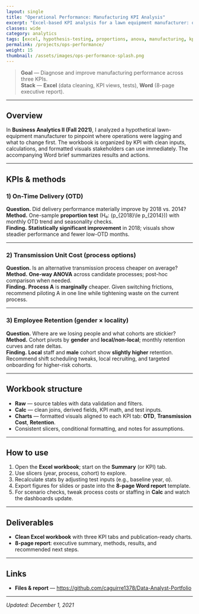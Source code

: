 ```yaml
---
layout: single
title: "Operational Performance: Manufacturing KPI Analysis"
excerpt: "Excel-based KPI analysis for a lawn equipment manufacturer: on-time delivery, transmission unit cost, and retention."
classes: wide
category: analytics
tags: [excel, hypothesis-testing, proportions, anova, manufacturing, kpi, retention]
permalink: /projects/ops-performance/
weight: 15
thumbnail: /assets/images/ops-performance-splash.png
---
```


> **Goal** — Diagnose and improve manufacturing performance across three KPIs.  
> **Stack** — **Excel** (data cleaning, KPI views, tests), **Word** (8-page executive report).

---

## Overview
In **Business Analytics II (Fall 2021)**, I analyzed a hypothetical lawn-equipment manufacturer to pinpoint where operations were lagging and what to change first. The workbook is organized by KPI with clean inputs, calculations, and formatted visuals stakeholders can use immediately. The accompanying Word brief summarizes results and actions.

---

## KPIs & methods

### 1) On-Time Delivery (OTD)
**Question.** Did delivery performance materially improve by 2018 vs. 2014?  
**Method.** One-sample **proportion test** (H₀: \(p_{2018}\le p_{2014}\)) with monthly OTD trend and seasonality checks.  
**Finding.** **Statistically significant improvement** in 2018; visuals show steadier performance and fewer low-OTD months.

---

### 2) Transmission Unit Cost (process options)
**Question.** Is an alternative transmission process cheaper on average?  
**Method.** **One-way ANOVA** across candidate processes; post-hoc comparison when needed.  
**Finding.** **Process A** is **marginally** cheaper. Given switching frictions, recommend piloting A in one line while tightening waste on the current process.

---

### 3) Employee Retention (gender × locality)
**Question.** Where are we losing people and what cohorts are stickier?  
**Method.** Cohort pivots by **gender** and **local/non-local**; monthly retention curves and rate deltas.  
**Finding.** **Local** staff and **male** cohort show **slightly higher** retention. Recommend shift scheduling tweaks, local recruiting, and targeted onboarding for higher-risk cohorts.

---

## Workbook structure
- **Raw** — source tables with data validation and filters.  
- **Calc** — clean joins, derived fields, KPI math, and test inputs.  
- **Charts** — formatted visuals aligned to each KPI tab: **OTD**, **Transmission Cost**, **Retention**.  
- Consistent slicers, conditional formatting, and notes for assumptions.

---

## How to use
1. Open the **Excel workbook**; start on the **Summary** (or KPI) tab.  
2. Use slicers (year, process, cohort) to explore.  
3. Recalculate stats by adjusting test inputs (e.g., baseline year, α).  
4. Export figures for slides or paste into the **8-page Word report** template.  
5. For scenario checks, tweak process costs or staffing in **Calc** and watch the dashboards update.

---

## Deliverables
- **Clean Excel workbook** with three KPI tabs and publication-ready charts.  
- **8-page report**: executive summary, methods, results, and recommended next steps.

---

## Links
- **Files & report** — <https://github.com/caguirre1378/Data-Analyst-Portfolio>

---

*Updated: December 1, 2021*
